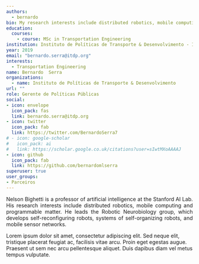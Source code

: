 ```yaml
---
authors:
  - bernardo
bio: My research interests include distributed robotics, mobile computing and programmable matter.
education:
  courses:
    - course: MSc in Transportation Engineering
institution: Instituto de Políticas de Transporte & Desenvolvimento - ITDP
year: 2019
email: "bernardo.serra@itdp.org"
interests:
  - Transportation Engineering
name: Bernardo  Serra
organizations:
  - name: Instituto de Políticas de Transporte & Desenvolvimento
url: ""
role: Gerente de Políticas Públicas
social:
- icon: envelope
  icon_pack: fas
  link: bernardo.serra@itdp.org
- icon: twitter
  icon_pack: fab
  link: https://twitter.com/BernardoSerra7
# - icon: google-scholar
#   icon_pack: ai
#   link: https://scholar.google.co.uk/citations?user=sIwtMXoAAAAJ
- icon: github
  icon_pack: fab
  link: https://github.com/bernardomlserra
superuser: true
user_groups:
- Parceiros
---
```


<p align="justify">  
Nelson Bighetti is a professor of artificial intelligence at the Stanford AI Lab. His research interests include distributed robotics, mobile computing and programmable matter. He leads the Robotic Neurobiology group, which develops self-reconfiguring robots, systems of self-organizing robots, and mobile sensor networks.

Lorem ipsum dolor sit amet, consectetur adipiscing elit. Sed neque elit, tristique placerat feugiat ac, facilisis vitae arcu. Proin eget egestas augue. Praesent ut sem nec arcu pellentesque aliquet. Duis dapibus diam vel metus tempus vulputate.
</p>
